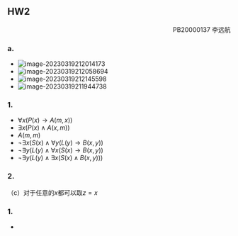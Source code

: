 ## HW2

<p style="text-align:right">PB20000137 李远航</p>

### a.

- ![image-20230319212014173](C:/Users/voyage/AppData/Roaming/Typora/typora-user-images/image-20230319212014173.png)
- ![image-20230319212058694](C:/Users/voyage/AppData/Roaming/Typora/typora-user-images/image-20230319212058694.png)
- ![image-20230319212145598](C:/Users/voyage/AppData/Roaming/Typora/typora-user-images/image-20230319212145598.png)
- ![image-20230319211944738](C:/Users/voyage/AppData/Roaming/Typora/typora-user-images/image-20230319211944738.png)

### 1.

- $\forall x(P(x)\rightarrow A(m,x))$
- $\exists x (P(x)\land A(x,m))$
- $A(m,m)$
- $\neg \exists x(S(x)\land \forall y(L(y)\rightarrow B(x,y))$
- $\neg \exists y(L(y)\land \forall x(S(x)\rightarrow B(x,y))$
- $\neg \exists y (L(y)\land \exists x (S(x) \land B(x,y)))$

### 2.

（c）对于任意的$x$都可以取$z=x$



### 1.

- 



